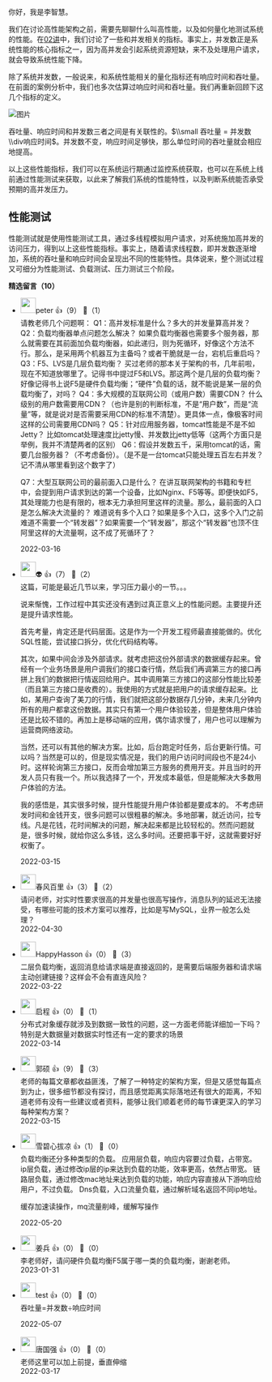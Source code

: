 你好，我是李智慧。

我们在讨论高性能架构之前，需要先聊聊什么叫高性能，以及如何量化地测试系统的性能。在[02讲](https://time.geekbang.org/column/article/487665)中，我们讨论了一些和并发相关的指标。事实上，并发数正是系统性能的核心指标之一，因为高并发会引起系统资源短缺，来不及处理用户请求，就会导致系统性能下降。

除了系统并发数，一般说来，和系统性能相关的量化指标还有响应时间和吞吐量。在前面的案例分析中，我们也多次估算过响应时间和吞吐量。我们再重新回顾下这几个指标的定义。

![图片](https://static001.geekbang.org/resource/image/27/79/27d99f00cd21f9bf5155a9a1fff08679.jpg?wh=1920x683)

吞吐量、响应时间和并发数三者之间是有关联性的。$\\small 吞吐量 = 并发数\\div响应时间$。并发数不变，响应时间足够快，那么单位时间的吞吐量就会相应地提高。

以上这些性能指标，我们可以在系统运行期通过监控系统获取，也可以在系统上线前通过性能测试来获取，以此来了解我们系统的性能特性，以及判断系统能否承受预期的高并发压力。

## 性能测试

性能测试就是使用性能测试工具，通过多线程模拟用户请求，对系统施加高并发的访问压力，得到以上这些性能指标。事实上，随着请求线程数，即并发数逐渐增加，系统的吞吐量和响应时间会呈现出不同的性能特性。具体说来，整个测试过程又可细分为性能测试、负载测试、压力测试三个阶段。
<div><strong>精选留言（10）</strong></div><ul>
<li><img src="https://static001.geekbang.org/account/avatar/00/10/25/87/f3a69d1b.jpg" width="30px"><span>peter</span> 👍（9） 💬（1）<div>请教老师几个问题啊：
Q1：高并发标准是什么？多大的并发量算高并发？
Q2：负载均衡器单点问题怎么解决？
如果负载均衡器也需要多个服务器，那么就需要在其前面加负载均衡器，如此递归，则为死循环，好像这个方法不行。那么，是采用两个机器互为主备吗？或者干脆就是一台，宕机后重启吗？
Q3：F5、LVS是几层负载均衡？
买过老师的那本关于架构的书，几年前啦，现在不知道放哪里了。记得书中提过F5和LVS。那这两个是几层的负载均衡？好像记得书上说F5是硬件负载均衡；“硬件”负载的话，就不能说是某一层的负载均衡了，对吗？
Q4：多大规模的互联网公司（或用户数）需要CDN？
什么级别的用户数需要用CDN？（也许是别的判断标准，不是“用户数”，而是“流量”等，就是说对是否需要采用CDN的标准不清楚）。更具体一点，像极客时间这样的公司需要用CDN吗？
Q5：针对应用服务器，tomcat性能是不是不如Jetty？ 比如tomcat处理速度比jetty慢、并发数比jetty低等（这两个方面只是举例，我并不清楚两者的区别）
Q6：假设并发数五千，采用tomcat的话，需要几台服务器？（不考虑备份）。（是不是一台tomcat只能处理五百左右并发？记不清从哪里看到这个数字了）

Q7：大型互联网公司的最前面入口是什么？
在讲互联网架构的书籍和专栏中，会提到用户请求到达的第一个设备，比如Nginx、F5等等。即便快如F5，其处理能力也是有限的，根本无力承担阿里这样的流量。那么，最前面的入口是怎么解决大流量的？ 难道说有多个入口？如果是多个入口，这多个入门之前难道不需要一个“转发器”？如果需要一个“转发器”，那这个“转发器”也顶不住阿里这样的大流量啊，这不成了死循环了？</div>2022-03-16</li><br/><li><img src="https://static001.geekbang.org/account/avatar/00/13/71/05/db554eba.jpg" width="30px"><span>👽</span> 👍（7） 💬（2）<div>这篇，可能是最近几节以来，学习压力最小的一节。。。

说来惭愧，工作过程中其实还没有遇到过真正意义上的性能问题。主要提升还是提升请求性能。

首先考量，肯定还是代码层面。这是作为一个开发工程师最直接能做的。优化SQL性能，尝试接口拆分，优化代码结构等。

其次，如果中间会涉及外部请求。就考虑把这份外部请求的数据缓存起来。曾经有一个业务场景是用户调我们的接口查行情，然后我们再调第三方的接口再拼上我们的数据把行情返回给用户。其中调用第三方接口的这部分性能比较差（而且第三方接口是收费的）。我使用的方式就是把用户的请求缓存起来。比如，某用户查询了美刀的行情，我们就把这部分数据存几分钟，未来几分钟内所有的用户都拿这份数据。其实只有第一个用户体验较差，但是整体用户体验还是比较不错的。再加上是移动端的应用，偶尔请求慢了，用户也可以理解为运营商网络波动。

当然，还可以有其他的解决方案。比如，后台跑定时任务，后台更新行情。可以吗？当然是可以的，但是现实情况是，我们的用户访问时间段也不是24小时。这样轮询第三方接口，反而会增加第三方服务的费用开支。并且当时的开发人员只有我一个。所以我选择了一个，开发成本最低，但是能解决大多数用户体验的方法。

我的感悟是，其实很多时候，提升性能提升用户体验都是要成本的。 不考虑研发时间和金钱开支，很多问题可以很粗暴的解决。多地部署，就近访问，拉专线。凡是花钱，花时间解决的问题，解决起来都是比较轻松的。然而问题就是，很多时候，就给你这么多钱，这么多时间。还要把事干好，这就需要好好权衡了。</div>2022-03-15</li><br/><li><img src="https://static001.geekbang.org/account/avatar/00/1a/8a/1c/f8ea6063.jpg" width="30px"><span>春风百里</span> 👍（3） 💬（2）<div>请问老师，对实时性要求很高的并发量也很高写操作，消息队列的延迟无法接受，有哪些可能的技术方案可以推荐，比如是写MySQL，业界一般怎么处理？</div>2022-04-30</li><br/><li><img src="https://static001.geekbang.org/account/avatar/00/2c/6b/6c/3e80afaf.jpg" width="30px"><span>HappyHasson</span> 👍（0） 💬（3）<div>二层负载均衡，返回消息给请求端是直接返回的，是需要后端服务器和请求端主动创建链接？这样会不会有直连风险？</div>2022-03-22</li><br/><li><img src="https://static001.geekbang.org/account/avatar/00/15/30/ec/849b6b91.jpg" width="30px"><span>启程</span> 👍（0） 💬（1）<div>分布式对象缓存就涉及到数据一致性的问题，这一方面老师能详细加一下吗？特别是大数据量对数据实时性还有一定的要求的场景</div>2022-03-14</li><br/><li><img src="https://static001.geekbang.org/account/avatar/00/11/2c/b8/fcaca637.jpg" width="30px"><span>郭硕</span> 👍（9） 💬（3）<div>老师的每篇文章都收益匪浅，了解了一种特定的架构方案，但是又感觉每篇点到为止，很多细节都没有探讨，而且感觉距离实际落地还有很大的距离，不知道老师有没有一些建议或者资料，能够让我们顺着老师的每节课更深入的学习每种架构方案？</div>2022-03-15</li><br/><li><img src="https://static001.geekbang.org/account/avatar/00/11/b9/32/84346d4a.jpg" width="30px"><span>雪碧心拔凉</span> 👍（1） 💬（0）<div>负载均衡还分多种类型的负载。
应用层负载，响应内容要过负载，占带宽。
ip层负载，通过修改ip层的ip来达到负载的功能，效率更高，依然占带宽。
链路层负载，通过修改mac地址来达到负载的功能，响应内容直接从下游响应给用户，不过负载。
Dns负载，入口流量负载，通过解析域名返回不同ip地址。

缓存加速读操作，mq流量削峰，缓解写操作</div>2022-05-20</li><br/><li><img src="https://static001.geekbang.org/account/avatar/00/1e/9f/b7/8b1c1b3b.jpg" width="30px"><span>姜兵</span> 👍（0） 💬（0）<div>李老师好，请问硬件负载均衡F5属于哪一类的负载均衡，谢谢老师。</div>2023-01-31</li><br/><li><img src="https://static001.geekbang.org/account/avatar/00/10/43/79/18073134.jpg" width="30px"><span>test</span> 👍（0） 💬（0）<div>吞吐量=并发数÷响应时间
</div>2022-05-07</li><br/><li><img src="https://static001.geekbang.org/account/avatar/00/16/a1/6b/f5f94a6f.jpg" width="30px"><span>唐国强</span> 👍（0） 💬（0）<div>老师这里可以加上前提，垂直伸缩</div>2022-03-17</li><br/>
</ul>